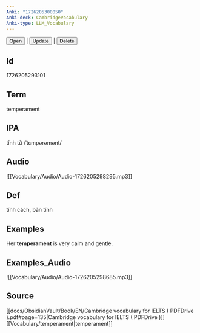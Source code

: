```yaml
---
Anki: "1726205300050"
Anki-deck: CambridgeVocabulary
Anki-type: LLM_Vocabulary
---
```

<button class="anki-btn-open">Open</button> | <button class="anki-btn-update">Update</button> | <button class="anki-btn-delete">Delete</button>

## Id
1726205293101
## Term
temperament
## IPA
tính từ /ˈtɛmpərəmənt/
## Audio
 ![[Vocabulary/Audio/Audio-1726205298295.mp3]]
## Def
 tính cách, bản tính

## Examples
Her **temperament** is very calm and gentle. 

## Examples_Audio
![[Vocabulary/Audio/Audio-1726205298685.mp3]]
## Source
 [[docs/ObsidianVault/Book/EN/Cambridge vocabulary for IELTS ( PDFDrive ).pdf#page=135|Cambridge vocabulary for IELTS ( PDFDrive )]] [[Vocabulary/temperament|temperament]]